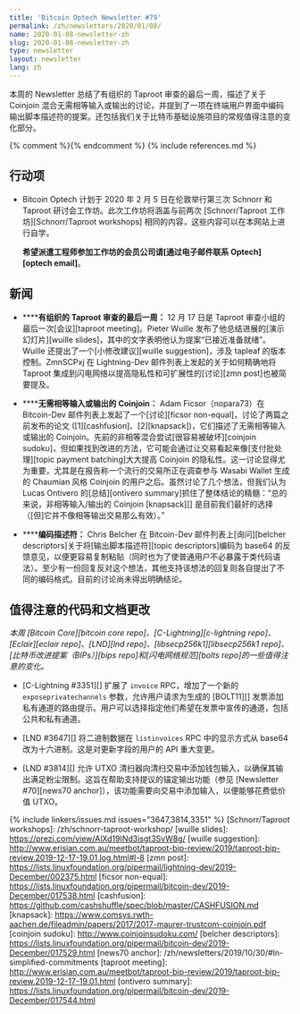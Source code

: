 ```yaml
---
title: 'Bitcoin Optech Newsletter #79'
permalink: /zh/newsletters/2020/01/08/
name: 2020-01-08-newsletter-zh
slug: 2020-01-08-newsletter-zh
type: newsletter
layout: newsletter
lang: zh
---
```

本周的 Newsletter 总结了有组织的 Taproot 审查的最后一周，描述了关于 Coinjoin 混合无需相等输入或输出的讨论，并提到了一项在终端用户界面中编码输出脚本描述符的提案。还包括我们关于比特币基础设施项目的常规值得注意的变化部分。

{% comment %}<!-- include references.md below the fold but above any Jekyll/Liquid variables-->{% endcomment %}
{% include references.md %}

## 行动项

- Bitcoin Optech 计划于 2020 年 2 月 5 日在伦敦举行第三次 Schnorr 和 Taproot 研讨会工作坊。此次工作坊将涵盖与前两次 [Schnorr/Taproot 工作坊][Schnorr/Taproot workshops] 相同的内容，这些内容可以在本网站上进行自学。

  **希望派遣工程师参加工作坊的会员公司请[通过电子邮件联系 Optech][optech email]**。

## 新闻

- **<!--final-week-of-organized-taproot-review-->****有组织的 Taproot 审查的最后一周：** 12 月 17 日是 Taproot 审查小组的最后一次[会议][taproot meeting]。Pieter Wuille 发布了他总结进展的[演示幻灯片][wuille slides]，其中的文字表明他认为提案“已接近准备就绪”。Wuille 还提出了一个[小修改建议][wuille suggestion]，涉及 tapleaf 的版本控制。ZmnSCPxj 在 Lightning-Dev 邮件列表上发起的关于如何精确地将 Taproot 集成到闪电网络以提高隐私性和可扩展性的[讨论][zmn post]也被简要提及。

- **<!--coinjoins-without-equal-value-inputs-or-outputs-->****无需相等输入或输出的 Coinjoin：** Adam Ficsor（nopara73）在 Bitcoin-Dev 邮件列表上发起了一个[讨论][ficsor non-equal]，讨论了两篇之前发布的论文 ([1][cashfusion]、[2][knapsack])，它们描述了无需相等输入或输出的 Coinjoin。先前的非相等混合尝试[很容易被破坏][coinjoin sudoku]，但如果找到改进的方法，它可能会通过让交易看起来像[支付批处理][topic payment batching]大大提高 Coinjoin 的隐私性。这一讨论显得尤为重要，尤其是在报告称一个流行的交易所正在调查参与 Wasabi Wallet 生成的 Chaumian 风格 Coinjoin 的用户之后。虽然讨论了几个想法，但我们认为 Lucas Ontivero 的[总结][ontivero summary]抓住了整体结论的精髓：“总的来说，非相等输入/输出的 Coinjoin [knapsack][] 是目前我们最好的选择（[但]它并不像相等输出交易那么有效）。”

- **<!--encoded-descriptors-->****编码描述符：** Chris Belcher 在 Bitcoin-Dev 邮件列表上[询问][belcher descriptors]关于将[输出脚本描述符][topic descriptors]编码为 base64 的反馈意见，以便更容易复制粘贴（同时也为了使普通用户不必暴露于类代码语法）。至少有一份回复反对这个想法，其他支持该想法的回复则各自提出了不同的编码格式。目前的讨论尚未得出明确结论。

## 值得注意的代码和文档更改

*本周 [Bitcoin Core][bitcoin core repo]、[C-Lightning][c-lightning repo]、[Eclair][eclair repo]、[LND][lnd repo]、[libsecp256k1][libsecp256k1 repo]、[比特币改进提案（BIPs）][bips repo]和[闪电网络规范][bolts repo]的一些值得注意的变化。*

- [C-Lightning #3351][] 扩展了 `invoice` RPC，增加了一个新的 `exposeprivatechannels` 参数，允许用户请求为生成的 [BOLT11][] 发票添加私有通道的路由提示。用户可以选择指定他们希望在发票中宣传的通道，包括公共和私有通道。

- [LND #3647][] 将二进制数据在 `listinvoices` RPC 中的显示方式从 base64 改为十六进制。这是对更新字段的用户的 API 重大变更。

- [LND #3814][] 允许 UTXO 清扫器向清扫交易中添加钱包输入，以确保其输出满足粉尘限制。这旨在帮助支持提议的锚定输出功能（参见 [Newsletter #70][news70 anchor]），该功能需要向交易中添加输入，以便能够花费低价值 UTXO。

{% include linkers/issues.md issues="3647,3814,3351" %}
[Schnorr/Taproot workshops]: /zh/schnorr-taproot-workshop/
[wuille slides]: https://prezi.com/view/AlXd19INd3isgt3SvW8g/
[wuille suggestion]: http://www.erisian.com.au/meetbot/taproot-bip-review/2019/taproot-bip-review.2019-12-17-19.01.log.html#l-8
[zmn post]: https://lists.linuxfoundation.org/pipermail/lightning-dev/2019-December/002375.html
[ficsor non-equal]: https://lists.linuxfoundation.org/pipermail/bitcoin-dev/2019-December/017538.html
[cashfusion]: https://github.com/cashshuffle/spec/blob/master/CASHFUSION.md
[knapsack]: https://www.comsys.rwth-aachen.de/fileadmin/papers/2017/2017-maurer-trustcom-coinjoin.pdf
[coinjoin sudoku]: http://www.coinjoinsudoku.com/
[belcher descriptors]: https://lists.linuxfoundation.org/pipermail/bitcoin-dev/2019-December/017529.html
[news70 anchor]: /zh/newsletters/2019/10/30/#ln-simplified-commitments
[taproot meeting]: http://www.erisian.com.au/meetbot/taproot-bip-review/2019/taproot-bip-review.2019-12-17-19.01.html
[ontivero summary]: https://lists.linuxfoundation.org/pipermail/bitcoin-dev/2019-December/017544.html
